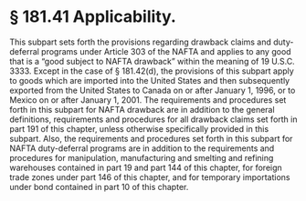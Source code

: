 # § 181.41   Applicability.

This subpart sets forth the provisions regarding drawback claims and duty-deferral programs under Article 303 of the NAFTA and applies to any good that is a “good subject to NAFTA drawback” within the meaning of 19 U.S.C. 3333. Except in the case of § 181.42(d), the provisions of this subpart apply to goods which are imported into the United States and then subsequently exported from the United States to Canada on or after January 1, 1996, or to Mexico on or after January 1, 2001. The requirements and procedures set forth in this subpart for NAFTA drawback are in addition to the general definitions, requirements and procedures for all drawback claims set forth in part 191 of this chapter, unless otherwise specifically provided in this subpart. Also, the requirements and procedures set forth in this subpart for NAFTA duty-deferral programs are in addition to the requirements and procedures for manipulation, manufacturing and smelting and refining warehouses contained in part 19 and part 144 of this chapter, for foreign trade zones under part 146 of this chapter, and for temporary importations under bond contained in part 10 of this chapter. 





